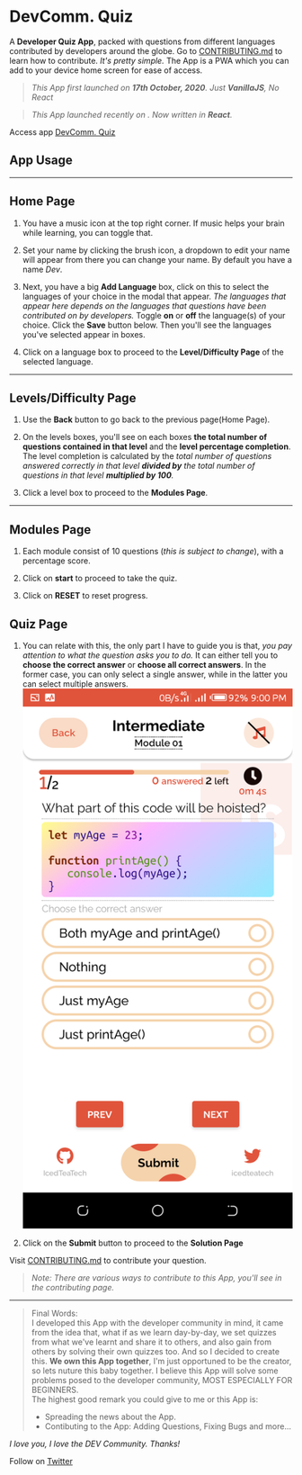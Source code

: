 # DevComm. Quiz

A **Developer Quiz App**, packed with questions from different languages contributed by developers around the globe. Go to [CONTRIBUTING.md](./CONTRIBUTING.md) to learn how to contribute. *It's pretty simple.* The App is a PWA which you can add to your device home screen for ease of access.

> *This App first launched on **17th October, 2020**. Just **VanillaJS**, No React*

> *This App launched recently on . Now written in **React**.*

Access app [DevComm. Quiz]()

## App Usage
---
**Home Page**
---
1. You have a music icon at the top right corner. If music helps your brain while learning, you can toggle that.

2. Set your name by clicking the brush icon, a dropdown to edit your name will appear from there you can change your name. By default you have a name *Dev*.


3. Next, you have a big **Add Language** box, click on this to select the languages of your choice in the modal that appear. *The languages that appear here depends on the languages that questions have been contributed on by developers.* Toggle **on** or **off** the language(s) of your choice. Click the **Save** button below. Then you'll see the languages you've selected appear in boxes.

4. Click on a language box to proceed to the **Level/Difficulty Page** of the selected language.

---

**Levels/Difficulty Page**
---
1. Use the **Back** button to go back to the previous page(Home Page).

2. On the levels boxes, you'll see on each boxes **the total number of questions contained in that level** and the **level percentage completion**. The level completion is calculated by the *total number of questions answered correctly in that level **divided by** the total number of questions in that level **multiplied by 100**.*

3. Click a level box to proceed to the **Modules Page**.
---

**Modules Page**
---
1. Each module consist of 10 questions (*this is subject to change*), with a percentage score.

2. Click on **start** to proceed to take the quiz.

3. Click on **RESET** to reset progress.

**Quiz Page**
---
1. You can relate with this, the only part I have to guide you is that, *you pay attention to what the question asks you to do.* It can either tell you to **choose the correct answer** or **choose all correct answers**. In the former case, you can only select a single answer, while in the latter you can select multiple answers.
![Quiz Page](/quiz-page.png)

2. Click on the **Submit** button to proceed to the **Solution Page** 

Visit [CONTRIBUTING.md](/CONTRIBUTING.md) to contribute your question.

> *Note: There are various ways to contribute to this App, you'll see in the contributing page.*
---
> Final Words:\
I developed this App with the developer community in mind, it came from the idea that, what if as we learn day-by-day, we set quizzes from what we've learnt and share it to others, and also gain from others by solving their own quizzes too. And so I decided to create this. **We own this App together**, I'm just opportuned to be the creator, so lets nuture this baby together. I believe this App will solve some problems posed to the developer community, MOST ESPECIALLY FOR BEGINNERS.\
The highest good remark you could give to me or this App is:
> * Spreading the news about the App.
> * Contibuting to the App: Adding Questions, Fixing Bugs and more...

*I love you, I love the DEV Community. Thanks!*

Follow on [Twitter](https://twitter.com/Oluwarinolasam2)
